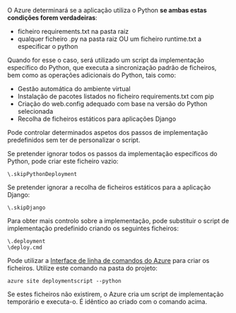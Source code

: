 O Azure determinará se a aplicação utiliza o Python **se ambas estas condições forem verdadeiras**:

- ficheiro requirements.txt na pasta raiz
- qualquer ficheiro .py na pasta raiz OU um ficheiro runtime.txt a especificar o python

Quando for esse o caso, será utilizado um script da implementação específico do Python, que executa a sincronização padrão de ficheiros, bem como as operações adicionais do Python, tais como:

- Gestão automática do ambiente virtual
- Instalação de pacotes listados no ficheiro requirements.txt com pip
- Criação do web.config adequado com base na versão do Python selecionada
- Recolha de ficheiros estáticos para aplicações Django

Pode controlar determinados aspetos dos passos de implementação predefinidos sem ter de personalizar o script.

Se pretender ignorar todos os passos da implementação específicos do Python, pode criar este ficheiro vazio:

    \.skipPythonDeployment

Se pretender ignorar a recolha de ficheiros estáticos para a aplicação Django:

    \.skipDjango 

Para obter mais controlo sobre a implementação, pode substituir o script de implementação predefinido criando os seguintes ficheiros:

    \.deployment
    \deploy.cmd

Pode utilizar a [Interface de linha de comandos do Azure][] para criar os ficheiros.  Utilize este comando na pasta do projeto:

    azure site deploymentscript --python

Se estes ficheiros não existirem, o Azure cria um script de implementação temporário e executa-o.  É idêntico ao criado com o comando acima.

[Interface de linha de comandos do Azure]: http://azure.microsoft.com/downloads/



<!--HONumber=Jun16_HO2-->


